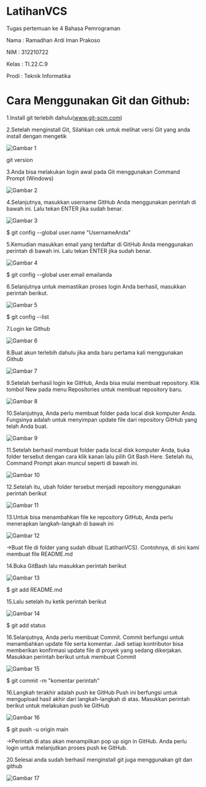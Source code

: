 # LatihanVCS

Tugas pertemuan ke 4 Bahasa Pemrograman

Nama : Ramadhan Ardi Iman Prakoso

NIM : 312210722

Kelas : TI.22.C.9

Prodi : Teknik Informatika

# Cara Menggunakan Git dan Github:
1.Install git terlebih dahulu(www.git-scm.com)

2.Setelah menginstall Git, Silahkan cek untuk melihat versi Git yang anda install dengan mengetik

![Gambar 1](gambar/1.png)

git version

3.Anda bisa melakukan login awal pada Git menggunakan Command Prompt (Windows)

![Gambar 2](gambar/2.png)

4.Selanjutnya, masukkan username GitHub Anda menggunakan perintah di bawah ini. Lalu tekan ENTER jika sudah benar.

![Gambar 3](gambar/3.png)

$ git config --global user.name "UsernameAnda"

5.Kemudian masukkan email yang terdaftar di GitHub Anda menggunakan perintah di bawah ini. Lalu tekan ENTER jika sudah benar.

![Gambar 4](gambar/4.png)

$ git config --global user.email emailanda

6.Selanjutnya untuk memastikan proses login Anda berhasil, masukkan perintah berikut.

![Gambar 5](gambar/5.png)

$ git config --list

7.Login ke Github

![Gambar 6](gambar/7.png)

8.Buat akun terlebih dahulu jika anda baru pertama kali menggunakan Github

![Gambar 7](gambar/6.png)

9.Setelah berhasil login ke GitHub, Anda bisa mulai membuat repository. Klik tombol New pada menu Repositories untuk membuat repository baru.

![Gambar 8](gambar/8.png)

10.Selanjutnya, Anda perlu membuat folder pada local disk komputer Anda. Fungsinya adalah untuk menyimpan update file dari repository GitHub yang telah Anda buat.

![Gambar 9](gambar/9.png)

11.Setelah berhasil membuat folder pada local disk komputer Anda, buka folder tersebut dengan cara klik kanan lalu pilih Git Bash Here. Setelah itu, Command Prompt akan muncul seperti di bawah ini.

![Gambar 10](gambar/10.png)

12.Setelah itu, ubah folder tersebut menjadi repository menggunakan perintah berikut

![Gambar 11](gambar/11.png)

13.Untuk bisa menambahkan file ke repository GitHub, Anda perlu menerapkan langkah-langkah di bawah ini

![Gambar 12](gambar/12.png)

->Buat file di folder yang sudah dibuat (LatihanVCS). Contohnya, di sini kami membuat file README.md

14.Buka GitBash lalu masukkan perintah berikut

![Gambar 13](gambar/13.png)

$ git add README.md

15.Lalu setelah itu ketik perintah berikut

![Gambar 14](gambar/14.png)

$ git add status

16.Selanjutnya, Anda perlu membuat Commit. Commit berfungsi untuk menambahkan update file serta komentar. Jadi setiap kontributor bisa memberikan konfirmasi update file di proyek yang sedang dikerjakan. Masukkan perintah berikut untuk membuat Commit

![Gambar 15](gambar/15.png)

$ git commit -m "komentar perintah"

16.Langkah terakhir adalah push ke GitHub Push ini berfungsi untuk mengupload hasil akhir dari langkah-langkah di atas. Masukkan perintah berikut untuk melakukan push ke GitHub

![Gambar 16](gambar/16.png)

$ git push -u origin main

->Perintah di atas akan menampilkan pop up sign in GitHub. Anda perlu login untuk melanjutkan proses push ke GitHub.

20.Selesai anda sudah berhasil menginstall git juga menggunakan git dan github

![Gambar 17](gambar/17.png)